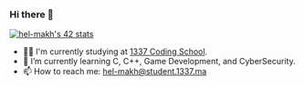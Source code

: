 ### Hi there 👋

[![hel-makh's 42 stats](https://badge42.vercel.app/api/v2/cl41dd7kl008209ml2txc1y88/stats?cursusId=21&coalitionId=73)](https://github.com/JaeSeoKim/badge42)

- 🧑‍🎓 I'm currently studying at [1337 Coding School](https://1337.ma/).
- 🌱 I’m currently learning C, C++, Game Development, and CyberSecurity.
- 📫 How to reach me: hel-makh@student.1337.ma

<!--
**hel-makh/hel-makh** is a ✨ _special_ ✨ repository because its `README.md` (this file) appears on your GitHub profile.

Here are some ideas to get you started:

- 🔭 I’m currently working on ...
- 🌱 I’m currently learning ...
- 👯 I’m looking to collaborate on ...
- 🤔 I’m looking for help with ...
- 💬 Ask me about ...
- 📫 How to reach me: ...
- 😄 Pronouns: ...
- ⚡ Fun fact: ...
-->

<!-- - 🔭 I’m currently working on [so_long](https://github.com/hel-makh/so_long).-->
